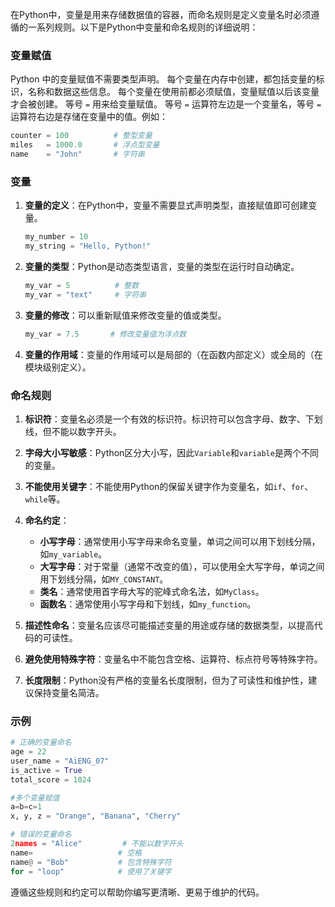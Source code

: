 <!--
 * @Author: GitHub-LP
 * @Date: 2024-09-05 17:26:00
 * @LastEditTime: 2024-09-05 17:44:22
 * @LastEditors: LP
 * @Description: 
 * @FilePath: \pythonFor100Days\stage_1\01_python_basics\02_变量和命名规则.md
 * @GitHub-LP CSDN@AiENG_07
-->
在Python中，变量是用来存储数据值的容器，而命名规则是定义变量名时必须遵循的一系列规则。以下是Python中变量和命名规则的详细说明：
### 变量赋值
   Python 中的变量赋值不需要类型声明。
   每个变量在内存中创建，都包括变量的标识，名称和数据这些信息。
   每个变量在使用前都必须赋值，变量赋值以后该变量才会被创建。
   等号 `=` 用来给变量赋值。
   等号 `=` 运算符左边是一个变量名，等号 `=` 运算符右边是存储在变量中的值。例如：
   ```python
   counter = 100          # 整型变量
   miles   = 1000.0       # 浮点型变量
   name    = "John"       # 字符串
   ```

### 变量
1. **变量的定义**：在Python中，变量不需要显式声明类型，直接赋值即可创建变量。
   ```python
   my_number = 10
   my_string = "Hello, Python!"
   ```

2. **变量的类型**：Python是动态类型语言，变量的类型在运行时自动确定。
   ```python
   my_var = 5          # 整数
   my_var = "text"     # 字符串
   ```

3. **变量的修改**：可以重新赋值来修改变量的值或类型。
   ```python
   my_var = 7.5       # 修改变量值为浮点数
   ```

4. **变量的作用域**：变量的作用域可以是局部的（在函数内部定义）或全局的（在模块级别定义）。

### 命名规则
1. **标识符**：变量名必须是一个有效的标识符。标识符可以包含字母、数字、下划线，但不能以数字开头。

2. **字母大小写敏感**：Python区分大小写，因此`Variable`和`variable`是两个不同的变量。

3. **不能使用关键字**：不能使用Python的保留关键字作为变量名，如`if`、`for`、`while`等。

4. **命名约定**：
   - **小写字母**：通常使用小写字母来命名变量，单词之间可以用下划线分隔，如`my_variable`。
   - **大写字母**：对于常量（通常不改变的值），可以使用全大写字母，单词之间用下划线分隔，如`MY_CONSTANT`。
   - **类名**：通常使用首字母大写的驼峰式命名法，如`MyClass`。
   - **函数名**：通常使用小写字母和下划线，如`my_function`。

5. **描述性命名**：变量名应该尽可能描述变量的用途或存储的数据类型，以提高代码的可读性。

6. **避免使用特殊字符**：变量名中不能包含空格、运算符、标点符号等特殊字符。

7. **长度限制**：Python没有严格的变量名长度限制，但为了可读性和维护性，建议保持变量名简洁。

### 示例
```python
# 正确的变量命名
age = 22
user_name = "AiENG_07"
is_active = True
total_score = 1024

#多个变量赋值
a=b=c=1
x, y, z = "Orange", "Banana", "Cherry"

# 错误的变量命名
2names = "Alice"         # 不能以数字开头
name=                   # 空格
name@ = "Bob"           # 包含特殊字符
for = "loop"            # 使用了关键字
```

遵循这些规则和约定可以帮助你编写更清晰、更易于维护的代码。